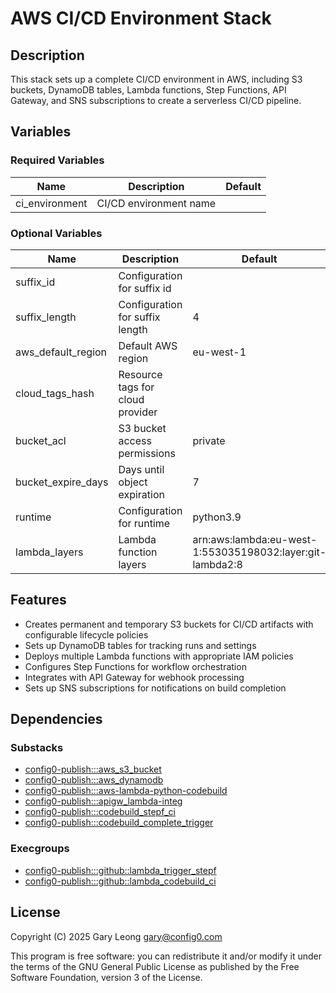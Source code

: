 # AWS CI/CD Environment Stack

## Description
This stack sets up a complete CI/CD environment in AWS, including S3 buckets, DynamoDB tables, Lambda functions, Step Functions, API Gateway, and SNS subscriptions to create a serverless CI/CD pipeline.

## Variables

### Required Variables
| Name | Description | Default |
|------|-------------|---------|
| ci_environment | CI/CD environment name | |

### Optional Variables
| Name | Description | Default |
|------|-------------|---------|
| suffix_id | Configuration for suffix id | |
| suffix_length | Configuration for suffix length | 4 |
| aws_default_region | Default AWS region | eu-west-1 |
| cloud_tags_hash | Resource tags for cloud provider | |
| bucket_acl | S3 bucket access permissions | private |
| bucket_expire_days | Days until object expiration | 7 |
| runtime | Configuration for runtime | python3.9 |
| lambda_layers | Lambda function layers | arn:aws:lambda:eu-west-1:553035198032:layer:git-lambda2:8 |

## Features
- Creates permanent and temporary S3 buckets for CI/CD artifacts with configurable lifecycle policies
- Sets up DynamoDB tables for tracking runs and settings
- Deploys multiple Lambda functions with appropriate IAM policies
- Configures Step Functions for workflow orchestration
- Integrates with API Gateway for webhook processing
- Sets up SNS subscriptions for notifications on build completion

## Dependencies

### Substacks
- [config0-publish:::aws_s3_bucket](https://api-app.config0.com/web_api/v1.0/stacks/config0-publish/aws_s3_bucket)
- [config0-publish:::aws_dynamodb](https://api-app.config0.com/web_api/v1.0/stacks/config0-publish/aws_dynamodb)
- [config0-publish:::aws-lambda-python-codebuild](https://api-app.config0.com/web_api/v1.0/stacks/config0-publish/aws-lambda-python-codebuild)
- [config0-publish:::apigw_lambda-integ](https://api-app.config0.com/web_api/v1.0/stacks/config0-publish/apigw_lambda-integ)
- [config0-publish:::codebuild_stepf_ci](https://api-app.config0.com/web_api/v1.0/stacks/config0-publish/codebuild_stepf_ci)
- [config0-publish:::codebuild_complete_trigger](https://api-app.config0.com/web_api/v1.0/stacks/config0-publish/codebuild_complete_trigger)

### Execgroups
- [config0-publish:::github::lambda_trigger_stepf](https://api-app.config0.com/web_api/v1.0/exec/groups/config0-publish/github/lambda_trigger_stepf)
- [config0-publish:::github::lambda_codebuild_ci](https://api-app.config0.com/web_api/v1.0/exec/groups/config0-publish/github/lambda_codebuild_ci)

## License
Copyright (C) 2025 Gary Leong <gary@config0.com>

This program is free software: you can redistribute it and/or modify
it under the terms of the GNU General Public License as published by
the Free Software Foundation, version 3 of the License.